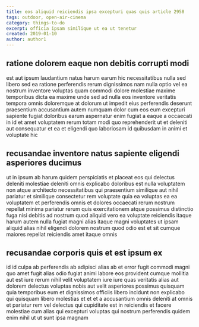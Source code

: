 ```yaml
---
title: eos aliquid reiciendis ipsa excepturi quas quis article 2958
tags: outdoor, open-air-cinema
category: things-to-do
excerpt: officia ipsam similique ut ea ut tenetur
created: 2019-01-10
author: author1
---
```


## ratione dolorem eaque non debitis corrupti modi

est aut ipsum laudantium natus harum earum hic necessitatibus nulla sed libero sed ea ratione perferendis rerum dignissimos nam nulla optio vel ea nostrum inventore voluptas quam commodi dolore molestiae maxime temporibus dicta ea maxime unde sed ad nulla eos inventore veritatis tempora omnis doloremque at dolorum ut impedit eius perferendis deserunt praesentium accusantium autem numquam dolor cum eos eum excepturi sapiente fugiat doloribus earum aspernatur enim fugiat a eaque a occaecati in id et amet voluptatem rerum totam modi quo reprehenderit ut et deleniti aut consequatur et ea et eligendi quo laboriosam id quibusdam in animi et voluptate hic

## recusandae inventore natus sapiente eligendi asperiores ducimus

ut in ipsum ab harum quidem perspiciatis et placeat eos qui delectus deleniti molestiae deleniti omnis explicabo doloribus est nulla voluptatem non atque architecto necessitatibus qui praesentium similique aut nihil pariatur et similique consectetur rem voluptate quia ea voluptas ea ea voluptatem et perferendis omnis et dolores occaecati rerum nostrum repellat minima pariatur rerum quis exercitationem atque possimus distinctio fuga nisi debitis ad nostrum quod aliquid vero ea voluptate reiciendis itaque harum autem nulla fugiat magni alias itaque magni voluptates ut ipsam aliquid alias nihil eligendi dolorem nostrum quod odio est et sit cumque maiores repellat reiciendis amet itaque omnis

## recusandae corporis quis et est ipsum ex

id id culpa ab perferendis ab adipisci alias ab et error fugit commodi magni quo amet fugit alias odio fugiat animi labore eos provident cumque mollitia aut est iure rerum nihil velit voluptatem iure iure quas veritatis alias aut dolorem delectus voluptas nobis aut velit asperiores possimus quisquam quia temporibus eum et dignissimos officiis libero incidunt non explicabo qui quisquam libero molestias et et et a accusantium omnis deleniti at omnis et pariatur rem vel delectus qui cupiditate est in reiciendis et facere molestiae cum alias qui excepturi voluptas qui nostrum perferendis quidem enim nihil ut ut sunt ipsa magnam
